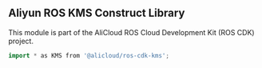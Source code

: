 ## Aliyun ROS KMS Construct Library

This module is part of the AliCloud ROS Cloud Development Kit (ROS CDK) project.

```go
import * as KMS from '@alicloud/ros-cdk-kms';
```

